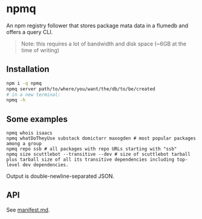 # npmq

An npm registry follower that stores package mata data in a flumedb and offers a query CLI.

> Note: this requires a lot of bandwidth and disk space (~6GB at the time of writing)

## Installation

``` sh
npm i -q npmq
npmq server path/to/where/you/want/the/db/to/be/created
# in a new terminal:
npmq -h
```

## Some examples
```
npmq whois isaacs
npmq whatDoTheyUse substack domictarr maxogden # most popular packages among a group
npmq repo ssb # all packages with repo URLs starting with "ssb"
npmq size scuttlebot --transitive --dev # size of scuttlebot tarball plus tarball size of all its transitive dependencies including top-level dev dependencies.
```

Output is double-newline-separated JSON.

## API

See [manifest.md](manifest.md).
